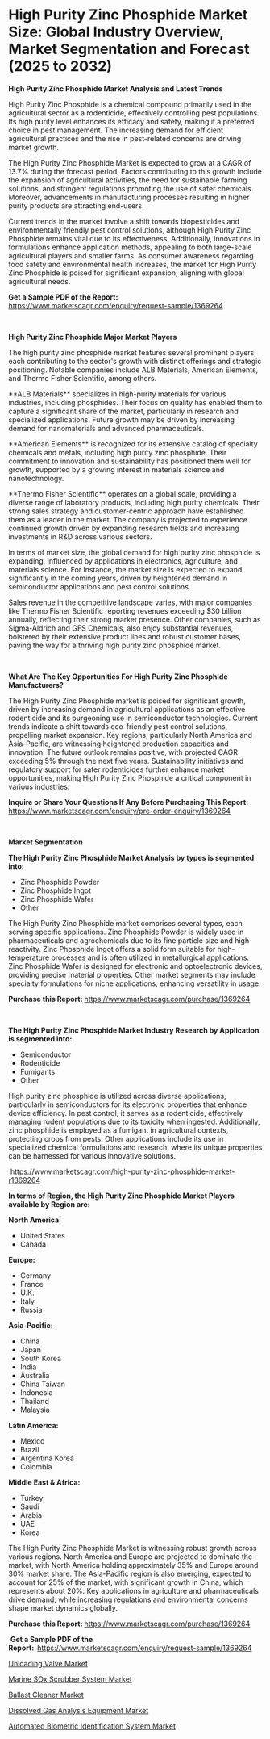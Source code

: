 <p><h1>High Purity Zinc Phosphide Market Size: Global Industry Overview, Market Segmentation and Forecast (2025 to 2032)</h1></p><p><strong>High Purity Zinc Phosphide Market Analysis and Latest Trends</strong></p>
<p><p>High Purity Zinc Phosphide is a chemical compound primarily used in the agricultural sector as a rodenticide, effectively controlling pest populations. Its high purity level enhances its efficacy and safety, making it a preferred choice in pest management. The increasing demand for efficient agricultural practices and the rise in pest-related concerns are driving market growth. </p><p>The High Purity Zinc Phosphide Market is expected to grow at a CAGR of 13.7% during the forecast period. Factors contributing to this growth include the expansion of agricultural activities, the need for sustainable farming solutions, and stringent regulations promoting the use of safer chemicals. Moreover, advancements in manufacturing processes resulting in higher purity products are attracting end-users. </p><p>Current trends in the market involve a shift towards biopesticides and environmentally friendly pest control solutions, although High Purity Zinc Phosphide remains vital due to its effectiveness. Additionally, innovations in formulations enhance application methods, appealing to both large-scale agricultural players and smaller farms. As consumer awareness regarding food safety and environmental health increases, the market for High Purity Zinc Phosphide is poised for significant expansion, aligning with global agricultural needs.</p></p>
<p><strong>Get a Sample PDF of the Report:&nbsp;</strong> <a href="https://www.marketscagr.com/enquiry/request-sample/1369264?utm_campaign=2795&utm_medium=2&utm_source=Github&utm_content=ia&utm_term=22032025&utm_id=high-purity-zinc-phosphide">https://www.marketscagr.com/enquiry/request-sample/1369264</a></p>
<p>&nbsp;</p>
<p><strong>High Purity Zinc Phosphide Major Market Players</strong></p>
<p><p>The high purity zinc phosphide market features several prominent players, each contributing to the sector's growth with distinct offerings and strategic positioning. Notable companies include ALB Materials, American Elements, and Thermo Fisher Scientific, among others.</p><p>**ALB Materials** specializes in high-purity materials for various industries, including phosphides. Their focus on quality has enabled them to capture a significant share of the market, particularly in research and specialized applications. Future growth may be driven by increasing demand for nanomaterials and advanced pharmaceuticals.</p><p>**American Elements** is recognized for its extensive catalog of specialty chemicals and metals, including high purity zinc phosphide. Their commitment to innovation and sustainability has positioned them well for growth, supported by a growing interest in materials science and nanotechnology.</p><p>**Thermo Fisher Scientific** operates on a global scale, providing a diverse range of laboratory products, including high purity chemicals. Their strong sales strategy and customer-centric approach have established them as a leader in the market. The company is projected to experience continued growth driven by expanding research fields and increasing investments in R&D across various sectors.</p><p>In terms of market size, the global demand for high purity zinc phosphide is expanding, influenced by applications in electronics, agriculture, and materials science. For instance, the market size is expected to expand significantly in the coming years, driven by heightened demand in semiconductor applications and pest control solutions.</p><p>Sales revenue in the competitive landscape varies, with major companies like Thermo Fisher Scientific reporting revenues exceeding $30 billion annually, reflecting their strong market presence. Other companies, such as Sigma-Aldrich and GFS Chemicals, also enjoy substantial revenues, bolstered by their extensive product lines and robust customer bases, paving the way for a thriving high purity zinc phosphide market.</p></p>
<p>&nbsp;</p>
<p><strong>What Are The Key Opportunities For High Purity Zinc Phosphide Manufacturers?</strong></p>
<p><p>The High Purity Zinc Phosphide market is poised for significant growth, driven by increasing demand in agricultural applications as an effective rodenticide and its burgeoning use in semiconductor technologies. Current trends indicate a shift towards eco-friendly pest control solutions, propelling market expansion. Key regions, particularly North America and Asia-Pacific, are witnessing heightened production capacities and innovation. The future outlook remains positive, with projected CAGR exceeding 5% through the next five years. Sustainability initiatives and regulatory support for safer rodenticides further enhance market opportunities, making High Purity Zinc Phosphide a critical component in various industries.</p></p>
<p><strong>Inquire or Share Your Questions If Any Before Purchasing This Report:</strong> <a href="https://www.marketscagr.com/enquiry/pre-order-enquiry/1369264?utm_campaign=2795&utm_medium=2&utm_source=Github&utm_content=ia&utm_term=22032025&utm_id=high-purity-zinc-phosphide">https://www.marketscagr.com/enquiry/pre-order-enquiry/1369264</a></p>
<p>&nbsp;</p>
<p><strong>Market Segmentation</strong></p>
<p><strong>The High Purity Zinc Phosphide Market Analysis by types is segmented into:</strong></p>
<p><ul><li>Zinc Phosphide Powder</li><li>Zinc Phosphide Ingot</li><li>Zinc Phosphide Wafer</li><li>Other</li></ul></p>
<p><p>The High Purity Zinc Phosphide market comprises several types, each serving specific applications. Zinc Phosphide Powder is widely used in pharmaceuticals and agrochemicals due to its fine particle size and high reactivity. Zinc Phosphide Ingot offers a solid form suitable for high-temperature processes and is often utilized in metallurgical applications. Zinc Phosphide Wafer is designed for electronic and optoelectronic devices, providing precise material properties. Other market segments may include specialty formulations for niche applications, enhancing versatility in usage.</p></p>
<p><strong>Purchase this Report:&nbsp;</strong><a href="https://www.marketscagr.com/purchase/1369264?utm_campaign=2795&utm_medium=2&utm_source=Github&utm_content=ia&utm_term=22032025&utm_id=high-purity-zinc-phosphide">https://www.marketscagr.com/purchase/1369264</a></p>
<p>&nbsp;</p>
<p><strong>The High Purity Zinc Phosphide Market Industry Research by Application is segmented into:</strong></p>
<p><ul><li>Semiconductor</li><li>Rodenticide</li><li>Fumigants</li><li>Other</li></ul></p>
<p><p>High purity zinc phosphide is utilized across diverse applications, particularly in semiconductors for its electronic properties that enhance device efficiency. In pest control, it serves as a rodenticide, effectively managing rodent populations due to its toxicity when ingested. Additionally, zinc phosphide is employed as a fumigant in agricultural contexts, protecting crops from pests. Other applications include its use in specialized chemical formulations and research, where its unique properties can be harnessed for various innovative solutions.</p></p>
<p><a href="https://www.marketscagr.com/high-purity-zinc-phosphide-market-r1369264?utm_campaign=2795&utm_medium=2&utm_source=Github&utm_content=ia&utm_term=22032025&utm_id=high-purity-zinc-phosphide">&nbsp;https://www.marketscagr.com/high-purity-zinc-phosphide-market-r1369264</a></p>
<p><strong>In terms of Region, the High Purity Zinc Phosphide Market Players available by Region are:</strong></p>
<p>
    <p> <strong> North America: </strong>
        <ul>
            <li>United States</li>
            <li>Canada</li>
        </ul>
        </p> 
    <p> <strong> Europe: </strong>
        <ul>
            <li>Germany</li>
            <li>France</li>
            <li>U.K.</li>
            <li>Italy</li>
            <li>Russia</li>
        </ul>
        </p> 
    <p> <strong> Asia-Pacific: </strong>
        <ul>
            <li>China</li>
            <li>Japan</li>
            <li>South Korea</li>
            <li>India</li>
            <li>Australia</li>
            <li>China Taiwan</li>
            <li>Indonesia</li>
            <li>Thailand</li>
            <li>Malaysia</li>
        </ul>
        </p> 
    <p> <strong> Latin America: </strong>
        <ul>
            <li>Mexico</li>
            <li>Brazil</li>
            <li>Argentina Korea</li>
            <li>Colombia</li>
        </ul>
        </p> 
    <p> <strong> Middle East & Africa: </strong>
        <ul>
            <li>Turkey</li>
            <li>Saudi</li>
            <li>Arabia</li>
            <li>UAE</li>
            <li>Korea</li>
        </ul>
    </p>
    </p>
<p><p>The High Purity Zinc Phosphide Market is witnessing robust growth across various regions. North America and Europe are projected to dominate the market, with North America holding approximately 35% and Europe around 30% market share. The Asia-Pacific region is also emerging, expected to account for 25% of the market, with significant growth in China, which represents about 20%. Key applications in agriculture and pharmaceuticals drive demand, while increasing regulations and environmental concerns shape market dynamics globally.</p></p>
<p><strong>Purchase this Report: </strong><a href="https://www.marketscagr.com/purchase/1369264?utm_campaign=2795&utm_medium=2&utm_source=Github&utm_content=ia&utm_term=22032025&utm_id=high-purity-zinc-phosphide">https://www.marketscagr.com/purchase/1369264</a></p>
<p>&nbsp;<strong>Get a Sample PDF of the Report:&nbsp;&nbsp;</strong><a href="https://www.marketscagr.com/enquiry/request-sample/1369264?utm_campaign=2795&utm_medium=2&utm_source=Github&utm_content=ia&utm_term=22032025&utm_id=high-purity-zinc-phosphide">https://www.marketscagr.com/enquiry/request-sample/1369264</a></p>
<p><strong></strong></p>
<p><p><a href="https://www.linkedin.com/pulse/key-metrics-unloading-valve-market-report-size-growth-forecast-bbu7e?utm_campaign=2795&utm_medium=2&utm_source=Github&utm_content=ia&utm_term=22032025&utm_id=high-purity-zinc-phosphide">Unloading Valve Market</a></p><p><a href="https://github.com/carylgrinko/Market-Research-Report-List-1/blob/main/marine-sox-scrubber-system-market.md?utm_campaign=2795&utm_medium=2&utm_source=Github&utm_content=ia&utm_term=22032025&utm_id=high-purity-zinc-phosphide">Marine SOx Scrubber System Market</a></p><p><a href="https://www.linkedin.com/pulse/ballast-cleaner-market-size-expected-grow-cagr-69-from-2025-2032-02sjf?utm_campaign=2795&utm_medium=2&utm_source=Github&utm_content=ia&utm_term=22032025&utm_id=high-purity-zinc-phosphide">Ballast Cleaner Market</a></p><p><a href="https://www.linkedin.com/pulse/dissolved-gas-analysis-equipment-market-size-growing-cagr-xq7ve?utm_campaign=2795&utm_medium=2&utm_source=Github&utm_content=ia&utm_term=22032025&utm_id=high-purity-zinc-phosphide">Dissolved Gas Analysis Equipment Market</a></p><p><a href="https://www.linkedin.com/pulse/automated-biometric-identification-system-market-size-estimated-lhwvf?utm_campaign=2795&utm_medium=2&utm_source=Github&utm_content=ia&utm_term=22032025&utm_id=high-purity-zinc-phosphide">Automated Biometric Identification System Market</a></p></p>